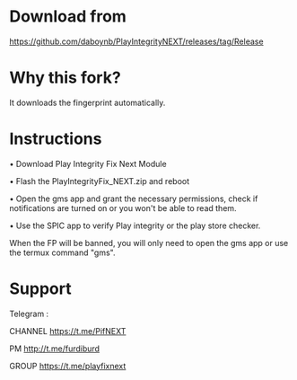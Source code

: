 # Download from 
https://github.com/daboynb/PlayIntegrityNEXT/releases/tag/Release

# Why this fork?
It downloads the fingerprint automatically.

# Instructions

• Download Play Integrity Fix Next Module 

• Flash the PlayIntegrityFix_NEXT.zip and reboot

• Open the gms app and grant the necessary permissions, check if notifications are turned on or you won't be able to read them.

• Use the SPIC app to verify Play integrity or the play store checker.

When the FP will be banned, you will only need to open the gms app or use the termux command "gms".

# Support
Telegram :

CHANNEL https://t.me/PifNEXT

PM http://t.me/furdiburd 

GROUP https://t.me/playfixnext
